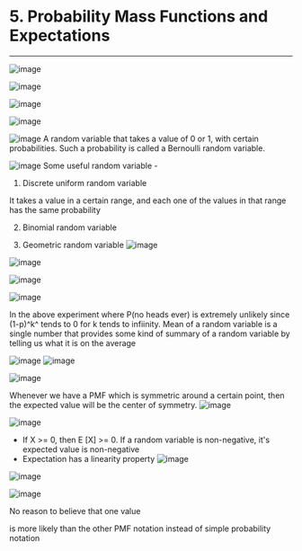 # 5. Probability Mass Functions and Expectations

---

![image](media/Intro-Syllabus_5.-Probability-Mass-Functions-and-Expectations-image1.png)

![image](media/Intro-Syllabus_5.-Probability-Mass-Functions-and-Expectations-image2.png)

![image](media/Intro-Syllabus_5.-Probability-Mass-Functions-and-Expectations-image3.png)

![image](media/Intro-Syllabus_5.-Probability-Mass-Functions-and-Expectations-image4.png)

![image](media/Intro-Syllabus_5.-Probability-Mass-Functions-and-Expectations-image5.png)
A random variable that takes a value of 0 or 1, with certain probabilities. Such a probability is called a Bernoulli random variable.

![image](media/Intro-Syllabus_5.-Probability-Mass-Functions-and-Expectations-image6.png)
Some useful random variable -

1. Discrete uniform random variable

It takes a value in a certain range, and each one of the values in that range has the same probability

2. Binomial random variable

3. Geometric random variable
![image](media/Intro-Syllabus_5.-Probability-Mass-Functions-and-Expectations-image7.png)

![image](media/Intro-Syllabus_5.-Probability-Mass-Functions-and-Expectations-image8.png)

![image](media/Intro-Syllabus_5.-Probability-Mass-Functions-and-Expectations-image9.png)

![image](media/Intro-Syllabus_5.-Probability-Mass-Functions-and-Expectations-image10.png)

In the above experiment where P(no heads ever) is extremely unlikely since (1-p)^k^ tends to 0 for k tends to infiinity.
Mean of a random variable is a single number that provides some kind of summary of a random variable by telling us what it is on the average

![image](media/Intro-Syllabus_5.-Probability-Mass-Functions-and-Expectations-image11.png)
![image](media/Intro-Syllabus_5.-Probability-Mass-Functions-and-Expectations-image12.png)

![image](media/Intro-Syllabus_5.-Probability-Mass-Functions-and-Expectations-image13.png)

Whenever we have a PMF which is symmetric around a certain point, then the expected value will be the center of symmetry.
![image](media/Intro-Syllabus_5.-Probability-Mass-Functions-and-Expectations-image14.png)

![image](media/Intro-Syllabus_5.-Probability-Mass-Functions-and-Expectations-image15.png)

- If X >= 0, then E [X] >= 0. If a random variable is non-negative, it's expected value is non-negative
- Expectation has a linearity property
![image](media/Intro-Syllabus_5.-Probability-Mass-Functions-and-Expectations-image16.png)

![image](media/Intro-Syllabus_5.-Probability-Mass-Functions-and-Expectations-image17.png)

![image](media/Intro-Syllabus_5.-Probability-Mass-Functions-and-Expectations-image18.png)

No reason to believe that one value

is more likely than the other
PMF notation instead of simple probability notation

